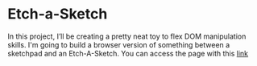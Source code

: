 # Etch-a-Sketch
In this project, I’ll be creating a pretty neat toy to flex DOM manipulation skills. I'm going to build a browser version of something between a sketchpad and an Etch-A-Sketch.
You can access the page with this [link](https://aliosmanekmekci.github.io/Etch-a-Sketch/)
